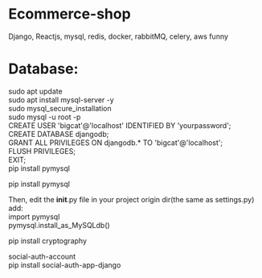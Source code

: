 # Ecommerce-shop
Django, Reactjs, mysql, redis, docker, rabbitMQ, celery, aws
funny


<h1>Database:</h1>

sudo apt update<br>
sudo apt install mysql-server -y<br>
sudo mysql_secure_installation<br>
sudo mysql -u root -p<br>
CREATE USER 'bigcat'@'localhost' IDENTIFIED BY 'yourpassword';<br>
CREATE DATABASE djangodb;<br>
GRANT ALL PRIVILEGES ON djangodb.* TO 'bigcat'@'localhost';<br>
FLUSH PRIVILEGES;<br>
EXIT;<br>
pip install pymysql<br>

pip install pymysql<br>

Then, edit the __init__.py file in your project origin dir(the same as settings.py)<br>
add:<br>
import pymysql<br>
pymysql.install_as_MySQLdb()<br>

pip install cryptography<br>

social-auth-account<br>
pip install social-auth-app-django<br>
